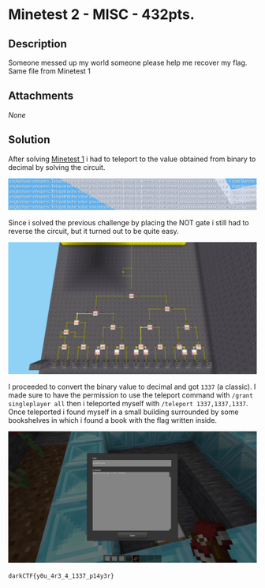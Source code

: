 # Minetest 2 - MISC - 432pts.
## Description
Someone messed up my world someone please help me recover my flag. Same file from Minetest 1

## Attachments
_None_

## Solution

After solving [Minetest 1](../minetest-1) i had to teleport to the value obtained from binary to decimal by solving the circuit.

![task](.imgs/task.png)

Since i solved the previous challenge by placing the NOT gate i still had to reverse the circuit, but it turned out
to be quite easy.

![circuit](.imgs/circuit.png)

I proceeded to convert the binary value to decimal and got `1337` (a classic).
I made sure to have the permission to use the teleport command with `/grant singleplayer all` then i teleported myself
with `/teleport 1337,1337,1337`.
Once teleported i found myself in a small building surrounded by some bookshelves in which i found a book with the flag written inside.

![flag](.imgs/flag.png)

`darkCTF{y0u_4r3_4_1337_p14y3r}`
